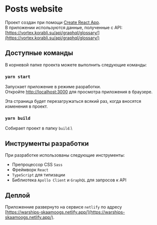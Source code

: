 # Posts website

Проект создан при помощи [Create React App](https://github.com/facebook/create-react-app).\
В приложении используются данные, полученные с API: [https://vortex.korabli.su/api/graphql/glossary/](https://vortex.korabli.su/api/graphql/glossary/)

## Доступные команды

В корневой папке проекта можете выполнить следующие команды:

### `yarn start`

Запускает приложение в режиме разработки.\
Откройте [http://localhost:3000](http://localhost:3000) для просмотра приложения в браузере.

Эта страница будет перезагружаться всякий раз, когда вносятся изменения в проект.

### `yarn build`

Собирает проект в папку `build`.\

## Инструменты разработки

При разработке использованы следующие инструменты:

- Препроцессор CSS `Sass`
- Фреймворк `React`
- `TypeScript` для типизации
- Библиотека `Apollo Client` и `GraphQL` для запросов к API

## Деплой

Приложенние развернуто на сервисе `netlify` по адресу [https://warships-skaamoogs.netlify.app/](https://warships-skaamoogs.netlify.app/).
